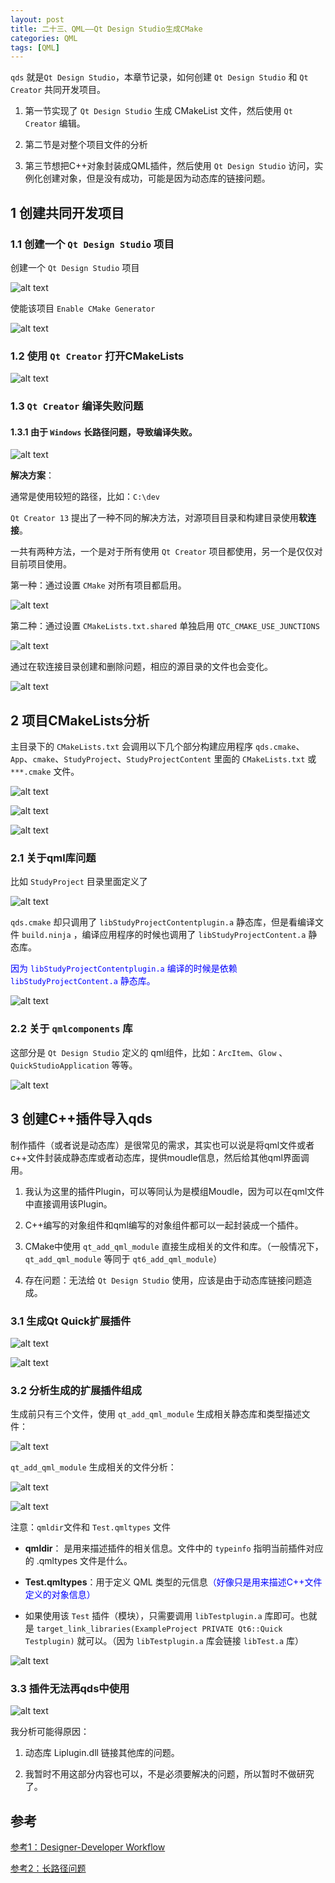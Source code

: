 ```yaml
---
layout: post
title: 二十三、QML——Qt Design Studio生成CMake
categories: QML
tags: [QML]
---
```


`qds` 就是`Qt Design Studio`，本章节记录，如何创建 `Qt Design Studio` 和 `Qt Creator` 共同开发项目。

1. 第一节实现了 `Qt Design Studio` 生成 CMakeList 文件，然后使用 `Qt Creator` 编辑。

2. 第二节是对整个项目文件的分析

3. 第三节想把C++对象封装成QML插件，然后使用 `Qt Design Studio` 访问，实例化创建对象，但是没有成功，可能是因为动态库的链接问题。

## 1 创建共同开发项目

### 1.1 创建一个 `Qt Design Studio` 项目

创建一个 `Qt Design Studio` 项目

![alt text](/assets/Qt6/qml_23_CMake/image/image.png)

使能该项目 `Enable CMake Generator`

![alt text](/assets/Qt6/qml_23_CMake/image/image-1.png)

### 1.2 使用 `Qt Creator` 打开CMakeLists

![alt text](/assets/Qt6/qml_23_CMake/image/image-2.png)

### 1.3 `Qt Creator` 编译失败问题

#### 1.3.1 由于 `Windows` 长路径问题，导致编译失败。

![alt text](/assets/Qt6/qml_23_CMake/image/image-3.png)

**解决方案**：

通常是使用较短的路径，比如：`C:\dev`

`Qt Creator 13` 提出了一种不同的解决方法，对源项目目录和构建目录使用**软连接**。

一共有两种方法，一个是对于所有使用 `Qt Creator` 项目都使用，另一个是仅仅对目前项目使用。

第一种：通过设置 `CMake` 对所有项目都启用。

![alt text](/assets/Qt6/qml_23_CMake/image/image-4.png)

第二种：通过设置 `CMakeLists.txt.shared` 单独启用 `QTC_CMAKE_USE_JUNCTIONS` 

![alt text](/assets/Qt6/qml_23_CMake/image/image-6.png)

通过在软连接目录创建和删除问题，相应的源目录的文件也会变化。

![alt text](/assets/Qt6/qml_23_CMake/image/image-5.png)

## 2 项目CMakeLists分析
主目录下的 `CMakeLists.txt` 会调用以下几个部分构建应用程序 `qds.cmake`、`App`、`cmake`、`StudyProject`、`StudyProjectContent` 里面的 `CMakeLists.txt` 或 `***.cmake` 文件。

![alt text](/assets/Qt6/qml_23_CMake/image/image-7.png)

![alt text](/assets/Qt6/qml_23_CMake/image/image-8.png)

![alt text](/assets/Qt6/qml_23_CMake/image/image-9.png)

### 2.1 关于qml库问题

比如 `StudyProject` 目录里面定义了

![alt text](/assets/Qt6/qml_23_CMake/image/image-10.png)

`qds.cmake` 却只调用了 `libStudyProjectContentplugin.a` 静态库，但是看编译文件 `build.ninja` ，编译应用程序的时候也调用了 `libStudyProjectContent.a` 静态库。

<font color="blue">因为 `libStudyProjectContentplugin.a` 编译的时候是依赖  `libStudyProjectContent.a` 静态库。</font>

![alt text](/assets/Qt6/qml_23_CMake/image/image-11.png)

### 2.2 关于 `qmlcomponents` 库

这部分是 `Qt Design Studio` 定义的 qml组件，比如：`ArcItem`、`Glow` 、`QuickStudioApplication` 等等。

![alt text](/assets/Qt6/qml_23_CMake/image/image-12.png)

## 3 创建C++插件导入qds


制作插件（或者说是动态库）是很常见的需求，其实也可以说是将qml文件或者c++文件封装成静态库或者动态库，提供moudle信息，然后给其他qml界面调用。

1. 我认为这里的插件Plugin，可以等同认为是模组Moudle，因为可以在qml文件中直接调用该Plugin。

2. C++编写的对象组件和qml编写的对象组件都可以一起封装成一个插件。

3. CMake中使用 `qt_add_qml_module` 直接生成相关的文件和库。（一般情况下，`qt_add_qml_module` 等同于 `qt6_add_qml_module`）

4. 存在问题：无法给 `Qt Design Studio` 使用，应该是由于动态库链接问题造成。

### 3.1 生成Qt Quick扩展插件

![alt text](/assets/Qt6/qml_23_CMake/extension_plugin_image/image.png)

![alt text](/assets/Qt6/qml_23_CMake/extension_plugin_image/image-1.png)

### 3.2 分析生成的扩展插件组成

生成前只有三个文件，使用 `qt_add_qml_module` 生成相关静态库和类型描述文件：

![alt text](/assets/Qt6/qml_23_CMake/extension_plugin_image/image-2.png)

`qt_add_qml_module` 生成相关的文件分析：

![alt text](/assets/Qt6/qml_23_CMake/extension_plugin_image/image-4.png)

![alt text](/assets/Qt6/qml_23_CMake/extension_plugin_image/image-3.png)

注意：`qmldir`文件和 `Test.qmltypes` 文件

- **qmldir**： 是用来描述插件的相关信息。文件中的 `typeinfo` 指明当前插件对应的 .qmltypes 文件是什么。

- **Test.qmltypes**：用于定义 QML 类型的元信息<font color="blue">（好像只是用来描述C++文件定义的对象信息）</font>

- 如果使用该 `Test` 插件（模块），只需要调用 `libTestplugin.a` 库即可。也就是 `target_link_libraries(ExampleProject PRIVATE Qt6::Quick Testplugin)` 就可以。（因为 `libTestplugin.a` 库会链接 `libTest.a` 库）

![alt text](/assets/Qt6/qml_23_CMake/extension_plugin_image/image-5.png)

### 3.3 插件无法再qds中使用

![alt text](/assets/Qt6/qml_23_CMake/extension_plugin_image/image-6.png)

我分析可能得原因：

1. 动态库 Liplugin.dll 链接其他库的问题。

2. 我暂时不用这部分内容也可以，不是必须要解决的问题，所以暂时不做研究了。

## 参考

[参考1：Designer-Developer Workflow](https://doc.qt.io/qtdesignstudio/studio-designer-developer-workflow.html)

[参考2：长路径问题](https://www.qt.io/blog/qt-creator-13-cmake-update)